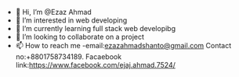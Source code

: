 - 👋 Hi, I’m @Ezaz Ahmad
- 👀 I’m interested in web developing
- 🌱 I’m currently learning full stack web developibg
- 💞️ I’m looking to collaborate on a project
- 📫 How to reach me -email:ezazahmadshanto@gmail.com
                       Contact no:+8801758734189.
                       Facaebook link:https://www.facebook.com/ejaj.ahmad.7524/

<!---
Ezaz-Ahmad/Ezaz-Ahmad is a ✨ special ✨ repository because its `README.md` (this file) appears on your GitHub profile.
You can click the Preview link to take a look at your changes.
--->
